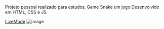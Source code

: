 
Projeto pessoal realizado para estudos, Game Snake um jogo Desenvolvido em HTML, CSS e JS 

[LiveMode](https://maarola.github.io/Snake__Game/)
![image](https://github.com/Maarola/Snake__Game/assets/126696230/b64a1d63-7a59-4dcd-8bf0-1da9bbfed1ab)




